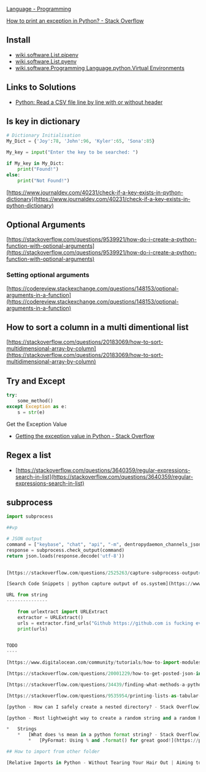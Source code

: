 [Language - Programming](../Catagories/Language/Language%20-%20Programming.md)

[How to print an exception in Python? - Stack Overflow](https://stackoverflow.com/questions/1483429/how-to-print-an-exception-in-python)

## Install

* [wiki.software.List.pipenv](pipenv.md)
* [wiki.software.List.pyenv](pyenv.md)
* [wiki.software.Programming Language.python.Virtual Environments](python/Virtual%20Environments.md)

## Links to Solutions

*   [Python: Read a CSV file line by line with or without header](https://thispointer.com/python-read-a-csv-file-line-by-line-with-or-without-header/)

## Is key in dictionary

``` python
# Dictionary Initialisation
My_Dict = {'Joy':78, 'John':96, 'Kyler':65, 'Sona':85}

My_key = input("Enter the key to be searched: ")

if My_key in My_Dict:
    print("Found!")
else:
    print("Not Found!")
```
    

[https://www.journaldev.com/40231/check-if-a-key-exists-in-python-dictionary](https://www.journaldev.com/40231/check-if-a-key-exists-in-python-dictionary)

## Optional Arguments

[https://stackoverflow.com/questions/9539921/how-do-i-create-a-python-function-with-optional-arguments](https://stackoverflow.com/questions/9539921/how-do-i-create-a-python-function-with-optional-arguments)

### Setting optional arguments

[https://codereview.stackexchange.com/questions/148153/optional-arguments-in-a-function](https://codereview.stackexchange.com/questions/148153/optional-arguments-in-a-function)

## How to sort a column in a multi dimentional list

[https://stackoverflow.com/questions/20183069/how-to-sort-multidimensional-array-by-column](https://stackoverflow.com/questions/20183069/how-to-sort-multidimensional-array-by-column)

## Try and Except

``` python
try:
    some_method()
except Exception as e:
    s = str(e)
```

Get the Exception Value

* [Getting the exception value in Python - Stack Overflow](https://stackoverflow.com/questions/4308182/getting-the-exception-value-in-python)

## Regex a list


*   [https://stackoverflow.com/questions/3640359/regular-expressions-search-in-list](https://stackoverflow.com/questions/3640359/regular-expressions-search-in-list)

## subprocess

``` python
import subprocess

##vp

# JSON output
command = ["keybase", "chat", "api", "-m", dentropydaemon_channels_json]
response = subprocess.check_output(command)
return json.loads(response.decode('utf-8'))
    

[https://stackoverflow.com/questions/2525263/capture-subprocess-output#2525493](https://stackoverflow.com/questions/2525263/capture-subprocess-output#2525493)

[Search Code Snippets | python capture output of os.system](https://www.codegrepper.com/search.php?answer_removed=1&q=python%20capture%20output%20of%20os.system)

URL from string
---------------

    from urlextract import URLExtract
    extractor = URLExtract()
    urls = extractor.find_urls("Github https://github.com is fucking evil")
    print(urls)
    

TODO
----

[https://www.digitalocean.com/community/tutorials/how-to-import-modules-in-python-3](https://www.digitalocean.com/community/tutorials/how-to-import-modules-in-python-3)

[https://stackoverflow.com/questions/20001229/how-to-get-posted-json-in-flask](https://stackoverflow.com/questions/20001229/how-to-get-posted-json-in-flask)

[https://stackoverflow.com/questions/34439/finding-what-methods-a-python-object-has](https://stackoverflow.com/questions/34439/finding-what-methods-a-python-object-has)

[https://stackoverflow.com/questions/9535954/printing-lists-as-tabular-data](https://stackoverflow.com/questions/9535954/printing-lists-as-tabular-data)

[python - How can I safely create a nested directory? - Stack Overflow](https://stackoverflow.com/questions/273192/how-can-i-safely-create-a-nested-directory)

[python - Most lightweight way to create a random string and a random hexadecimal number - Stack Overflow](https://stackoverflow.com/questions/2782229/most-lightweight-way-to-create-a-random-string-and-a-random-hexadecimal-number)

*   Strings
    *   [What does %s mean in a python format string? - Stack Overflow](https://stackoverflow.com/questions/997797/what-does-s-mean-in-a-python-format-string)
        *   [PyFormat: Using % and .format() for great good!](https://pyformat.info/)

## How to import from other folder

[Relative Imports in Python - Without Tearing Your Hair Out | Aiming to Misbehave](https://gideonbrimleaf.github.io/2021/01/26/relative-imports-python.html)
